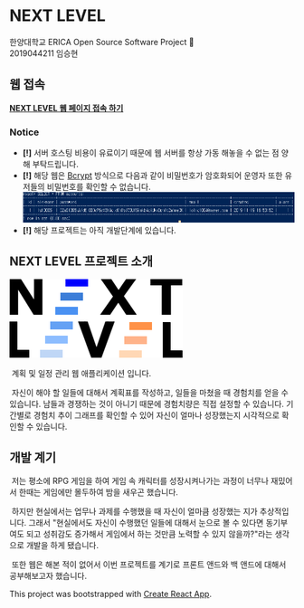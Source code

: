 # NEXT LEVEL
한양대학교 ERICA Open Source Software Project :rocket:  
2019044211 임승현

## 웹 접속
**[NEXT LEVEL 웹 페이지 접속 하기](http://54.180.83.108:3000/)**

### Notice
* **[!]** 서버 호스팅 비용이 유료이기 때문에 웹 서버를 항상 가동 해놓을 수 없는 점 양해 부탁드립니다.
* **[!]** 해당 웹은 [Bcrypt](https://en.wikipedia.org/wiki/Bcrypt) 방식으로 다음과 같이 비밀번호가 암호화되어 운영자 또한 유저들의 비밀번호를 확인할 수 없습니다.<br>
![DB 비밀번호 이미지](https://github.com/lolmc00/ERICA_PlannerWEB/blob/master/.github/img/database_table_hash.png)
* **[!]** 해당 프로젝트는 아직 개발단계에 있습니다.

## NEXT LEVEL 프로젝트 소개
![로고_이미지](https://github.com/lolmc00/ERICA_PlannerWEB/blob/master/client/src/img/logo.png)  

&nbsp;계획 및 일정 관리 웹 애플리케이션 입니다.  

&nbsp;자신이 해야 할 일들에 대해서 계획표를 작성하고, 일들을 마쳤을 때 경험치를 얻을 수 있습니다. 남들과 경쟁하는 것이 아니기 때문에 경험치량은 직접 설정할 수 있습니다. 기간별로 경험치 추이 그래프를 확인할 수 있어 자신이 얼마나 성장했는지 시각적으로 확인할 수 있습니다.


## 개발 계기
&nbsp;저는 평소에 RPG 게임을 하여 게임 속 캐릭터를 성장시켜나가는 과정이 너무나 재밌어서 한때는 게임에만 몰두하여 밤을 새우곤 했습니다.

&nbsp;하지만 현실에서는 업무나 과제를 수행했을 때 자신이 얼마큼 성장했는 지가 추상적입니다. 그래서 "현실에서도 자신이 수행했던 일들에 대해서 눈으로 볼 수 있다면 동기부여도 되고 성취감도 증가해서 게임에서 하는 것만큼 노력할 수 있지 않을까?"라는 생각으로 개발을 하게 됐습니다.

&nbsp;또한 웹은 해본 적이 없어서 이번 프로젝트를 계기로 프론트 앤드와 백 앤드에 대해서 공부해보고자 했습니다. 

This project was bootstrapped with [Create React App](https://github.com/facebook/create-react-app).

